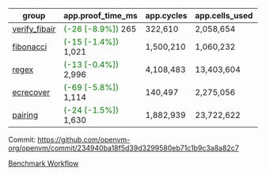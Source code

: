 | group | app.proof_time_ms | app.cycles | app.cells_used | leaf.proof_time_ms | leaf.cycles | leaf.cells_used |
| -- | -- | -- | -- | -- | -- | -- |
| [verify_fibair](https://github.com/openvm-org/openvm/blob/benchmark-results/benchmarks-pr/2057/verify_fibair-234940ba18f5d39d3299580eb71c1b9c3a8a82c7.md) |<span style='color: green'>(-26 [-8.9%])</span> 265 |  322,610 |  2,058,654 |- | - | - |
| [fibonacci](https://github.com/openvm-org/openvm/blob/benchmark-results/benchmarks-pr/2057/fibonacci-234940ba18f5d39d3299580eb71c1b9c3a8a82c7.md) |<span style='color: green'>(-15 [-1.4%])</span> 1,021 |  1,500,210 |  1,060,232 |- | - | - |
| [regex](https://github.com/openvm-org/openvm/blob/benchmark-results/benchmarks-pr/2057/regex-234940ba18f5d39d3299580eb71c1b9c3a8a82c7.md) |<span style='color: green'>(-13 [-0.4%])</span> 2,996 |  4,108,483 |  13,403,604 |- | - | - |
| [ecrecover](https://github.com/openvm-org/openvm/blob/benchmark-results/benchmarks-pr/2057/ecrecover-234940ba18f5d39d3299580eb71c1b9c3a8a82c7.md) |<span style='color: green'>(-69 [-5.8%])</span> 1,114 |  140,497 |  2,275,056 |- | - | - |
| [pairing](https://github.com/openvm-org/openvm/blob/benchmark-results/benchmarks-pr/2057/pairing-234940ba18f5d39d3299580eb71c1b9c3a8a82c7.md) |<span style='color: green'>(-24 [-1.5%])</span> 1,630 |  1,882,939 |  23,722,622 |- | - | - |


Commit: https://github.com/openvm-org/openvm/commit/234940ba18f5d39d3299580eb71c1b9c3a8a82c7

[Benchmark Workflow](https://github.com/openvm-org/openvm/actions/runs/17223236609)
